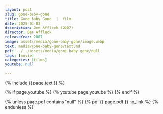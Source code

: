 ```yaml
---
layout: post
slug: gone-baby-gone
title: Gone Baby Gone  |  film
date: 2025-03-03
description: Ben Affleck (2007)
director: Ben Affleck
releaseYear: 2007
image: assets/media/gone-baby-gone/image.webp
text: media/gone-baby-gone/text.md
pdf: ../../assets/media/gone-baby-gone/null
tags: [movie]
categories: [films]
youtube: null

---
```


{% include  {{ page.text }} %}

{% if page.youtube %}
  {% youtube page.youtube %}
{% endif %}

{% unless page.pdf contains "null" %}
  {% pdf {{ page.pdf }} no_link %}
{% endunless %}

